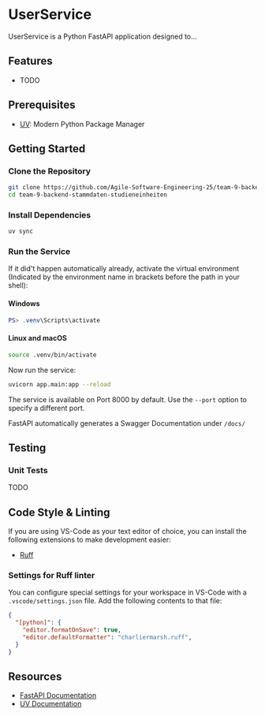 # UserService

UserService is a Python FastAPI application designed to...

## Features
- TODO

## Prerequisites
- [UV](https://docs.astral.sh/uv/getting-started/installation/#__tabbed_1_2): Modern Python Package Manager

## Getting Started

### Clone the Repository
```bash
git clone https://github.com/Agile-Software-Engineering-25/team-9-backend-stammdaten-studieneinheiten.git
cd team-9-backend-stammdaten-studieneinheiten
```

### Install Dependencies
```bash
uv sync
```

### Run the Service
If it did't happen automatically already, activate the virtual environment (Indicated by the environment name in brackets before the path in your shell):
#### Windows
```powershell
PS> .venv\Scripts\activate
```
#### Linux and macOS
```bash
source .venv/bin/activate
```

Now run the service:
```bash
uvicorn app.main:app --reload
```
The service is available on Port 8000 by default. Use the `--port` option to specify a different port.

FastAPI automatically generates a Swagger Documentation under `/docs/`

## Testing
### Unit Tests
TODO

## Code Style & Linting
If you are using VS-Code as your text editor of choice, you can install the following extensions to make development easier:
- [Ruff](https://marketplace.visualstudio.com/items?itemName=charliermarsh.ruff)

### Settings for Ruff linter
You can configure special settings for your workspace in VS-Code with a `.vscode/settings.json` file. Add the following contents to that file:
```json
{
  "[python]": {
    "editor.formatOnSave": true,
    "editor.defaultFormatter": "charliermarsh.ruff",
  }
}
```

## Resources
- [FastAPI Documentation](https://fastapi.tiangolo.com/learn/)
- [UV Documentation](https://docs.astral.sh/uv/)
